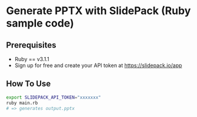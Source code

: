 # Generate PPTX with SlidePack (Ruby sample code)

## Prerequisites

* Ruby == v3.1.1
* Sign up for free and create your API token at https://slidepack.io/app

## How To Use

```bash
export SLIDEPACK_API_TOKEN="xxxxxxx"
ruby main.rb
# => generates output.pptx
```
